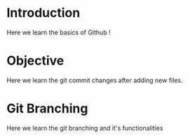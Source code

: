# Introduction

Here we learn the basics of Github !

# Objective 

Here we learn the git commit changes after adding new files.

# Git Branching

Here we learn the git branching and it's functionalities